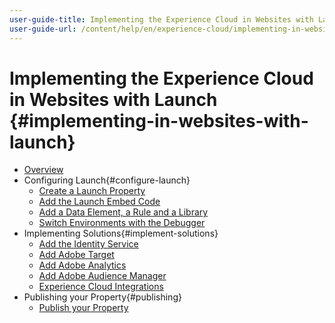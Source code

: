 ```yaml
---
user-guide-title: Implementing the Experience Cloud in Websites with Launch
user-guide-url: /content/help/en/experience-cloud/implementing-in-websites-with-launch/index.html
---
```


# Implementing the Experience Cloud in Websites with Launch {#implementing-in-websites-with-launch}

+ [Overview](index.md)
+ Configuring Launch{#configure-launch}
  + [Create a Launch Property](launch.md)
  + [Add the Launch Embed Code](launch-add-embed.md)
  + [Add a Data Element, a Rule and a Library](launch-data-elements-rules.md)
  + [Switch Environments with the Debugger](launch-switch-environments.md)
+ Implementing Solutions{#implement-solutions}
  + [Add the Identity Service](id-service.md)
  + [Add Adobe Target](target.md)
  + [Add Adobe Analytics](analytics.md)
  + [Add Adobe Audience Manager](audience-manager.md)
  + [Experience Cloud Integrations](integrations.md)
+ Publishing your Property{#publishing}
  + [Publish your Property](publish.md)
